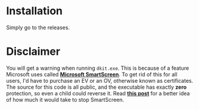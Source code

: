 # Installation
Simply go to the releases.

# Disclaimer
You will get a warning when running `dkit.exe`. This is because of a feature Microsoft uses called [**Microsoft SmartScreen**](https://learn.microsoft.com/en-us/windows/security/operating-system-security/virus-and-threat-protection/microsoft-defender-smartscreen/). To get rid of this for all users, I'd have to purchase an EV or an OV, otherwise known as certificates. The source for this code is all public, and the executable has exactly **zero** protection, so even a child could reverse it. Read [**this post**](https://stackoverflow.com/questions/48946680/how-to-avoid-the-windows-defender-smartscreen-prevented-an-unrecognized-app-fro/66582477#66582477) for a better idea of how much it would take to stop SmartScreen.
